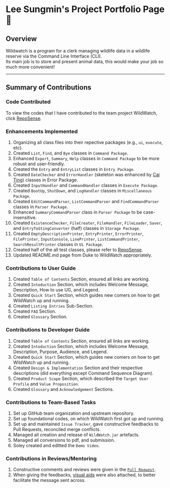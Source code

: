 # Lee Sungmin's Project Portfolio Page 🦈
  
## Overview  
Wildwatch is a program for a clerk managing wildlife data in a wildlife reserve via the Command Line Interface (CLI).  
Its main job is to store and present animal data, this would make your job so much more convenient!  
  
--------------------------------------------------------------------------------------------------------------------------------------  
  
## Summary of Contributions  
  
### Code Contributed
To view the codes that I have contributed to the team project WildWatch, click [RepoSense](https://nus-cs2113-ay2324s1.github.io/tp-dashboard/?search=woodenclock&breakdown=true).  

### Enhancements Implemented  
1. Organizing all class files into their repective packages (e.g., `ui`, `execute`, etc).  
2. Created `List`, `Find`, and `Bye` classes in `Command Package`.
3. Enhanced `Export`, `Summary`, `Help` classes in `Command Package` to be more robust and user-friendly.  
4. Created the `Entry` and `EntryList` classes in `Entry Package`.  
5. Created `DateChecker` and `ErrorHandler` (skeleton was enhanced by [Cai Ting](https://ay2324s1-cs2113t-w11-2.github.io/tp/team/lctxct.html)) classes in Error Package.  
6. Created `InputHandler` and `CommandHandler` classes in `Execute Package`.  
7. Created `BootUp`, `ShutDown`, and `LogHandler` classes in `Miscellaneous Package`.  
8. Created `EditCommandParser`, `ListCommandParser` and `FindCommandParser` classes in `Parser Package`.
9. Enhanced `SummaryCommandParser` class in `Parser Package` to be case-insensitive.  
10. Created `ExistenceChecker`, `FileCreater`, `FileHandler`, `FileLoader`, `Saver`, and `EntryToStingConverter` (half) classes in `Storage Package`.  
11. Created `EmptyDescriptionPrinter`, `EntryPrinter`, `ErrorPrinter`, `FilePrinter`, `InputConsole`, `LinePrinter`, `ListCommandPrinter`, `SearchResultPrinter` classes in `Ui Package`.  
12. Created half of the all test classes, please refer to [RepoSense](https://nus-cs2113-ay2324s1.github.io/tp-dashboard/?search=woodenclock&breakdown=true).  
13. Updated README.md page from Duke to WildWatch appropriately.    
  
### Contributions to User Guide  
1. Created `Table of Contents` Section, ensured all links are working.  
2. Created `Intoduction` Section, which includes Welcome Message, Description, How to use UG, and Legend.  
3. Created `Quick Start` Section, which guides new comers on how to get WildWatch up and running.  
4. Created `Listing Entries` Sub-Section.  
5. Created `FAQ` Section.  
6. Created `Glossary` Section.  
  
### Contributions to Developer Guide  
1. Created `Table of Contents` Section, ensured all links are working.  
2. Created `Intoduction` Section, which includes Welcome Message, Description, Purpose, Audience, and Legend.  
3. Created `Quick Start` Section, which guides new comers on how to get WildWatch up and running.  
4. Created `Design & Implementation` Section and their respective descriptions (did everything except Command Sequence Diagram).  
5. Created `Product Scope` Section, which described the `Target User Profile` and `Value Proposition`.
6. Created `Glossary` and `Acknowledgement` Sections.  
  
### Contributions to Team-Based Tasks  
1. Set up GitHub team organization and upstream repository.    
2. Set up foundational codes, on which WildWatch first got up and running.  
3. Set up and maintained `Issue Tracker`, gave constructive feedbacks to Pull Requests, reconciled merge conflicts.  
4. Managed all creation and release of `WildWatch.jar` artefacts.  
5. Managed all conversions to pdf, and submission.  
6. Soley created and editted the `Demo Video`.  
  
### Contributions in Reviews/Mentoring  
1. Constructive comments and reviews were given in the [`Pull Request`](https://github.com/AY2324S1-CS2113T-W11-2/tp/pulls?page=3&q=is%3Apr+is%3Aclosed).
2. When giving the feedbacks, [visual aids](https://github.com/AY2324S1-CS2113T-W11-2/tp/pull/1) were also attached, to better facilitate the message sent across. 
